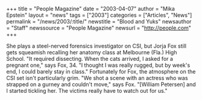 +++
title = "People Magazine"
date = "2003-04-07"
author = "Mika Epstein"
layout = "news"
tags = ["2003"]
categories = ["Articles", "News"]
permalink = "/news/2003/:title/"
newstitle = "Blood and Yuks"
newsauthor = "Staff"
newssource = "People Magazine"
newsurl = "http://people.com"
+++

She plays a steel-nerved forensics investigator on CSI, but Jorja Fox still gets squeamish recalling her anatomy class at Melbourne (Fla.) High School. "It required dissecting. When the cats arrived, I asked for a pregnant one," says Fox, 34. "I thought I was really rugged, but by week's end, I could barely stay in class." Fortunately for Fox, the atmosphere on the CSI set isn't particularly grim. "We shot a scene with an actress who was strapped on a gurney and couldn't move," says Fox. "[William Petersen] and I started tickling her. The victims really have to watch out for us."

